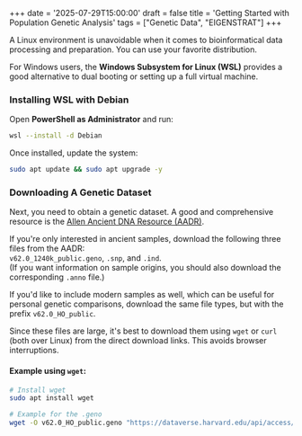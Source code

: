 +++
date = '2025-07-29T15:00:00'
draft = false
title = 'Getting Started with Population Genetic Analysis'
tags = ["Genetic Data", "EIGENSTRAT"]
+++

A Linux environment is unavoidable when it comes to bioinformatical data processing and preparation. You can use your favorite distribution.  

For Windows users, the **Windows Subsystem for Linux (WSL)** provides a good alternative to dual booting or setting up a full virtual machine.

### Installing WSL with Debian

Open **PowerShell as Administrator** and run:

```bash
wsl --install -d Debian
```

Once installed, update the system:
``` bash
sudo apt update && sudo apt upgrade -y
```

### Downloading A Genetic Dataset
Next, you need to obtain a genetic dataset. A good and comprehensive resource is the [Allen Ancient DNA Resource (AADR)](https://dataverse.harvard.edu/dataset.xhtml?persistentId=doi:10.7910/DVN/FFIDCW). 

If you're only interested in ancient samples, download the following three files from the AADR:  
`v62.0_1240k_public.geno`, `.snp`, and `.ind`.  
(If you want information on sample origins, you should also download the corresponding `.anno` file.)

If you'd like to include modern samples as well, which can be useful for personal genetic comparisons, download the same file types, but with the prefix `v62.0_HO_public`.

Since these files are large, it's best to download them using `wget` or `curl` (both over Linux) from the direct download links. This avoids browser interruptions.

#### Example using `wget`:

```bash
# Install wget
sudo apt install wget

# Example for the .geno
wget -O v62.0_HO_public.geno "https://dataverse.harvard.edu/api/access/datafile/10537419"
